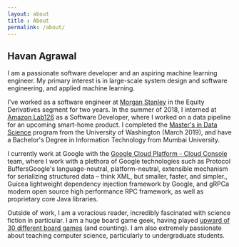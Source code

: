 ```yaml
---
layout: about
title : About
permalink: /about/
---
```


<h2>Havan Agrawal</h2>
I am a passionate software developer and an aspiring machine learning engineer.
My primary interest is in large-scale system design and software engineering, and applied machine learning.


I've worked as a software engineer at [Morgan Stanley](http://www.morganstanley.com) in the Equity Derivatives segment for two years. In the summer of 2018, I interned at [Amazon Lab126](https://amazon.jobs/en/teams/lab126) as a Software Developer, where I worked on a data pipeline for an upcoming smart-home product. I completed the [Master's in Data Science](https://www.datasciencemasters.uw.edu) program from the University of Washington (March 2019), and have a Bachelor's Degree in Information Technology from Mumbai University.

I currently work at Google with the [Google Cloud Platform - Cloud Console](https://cloud.google.com/) team, where I work with a plethora of Google technologies such as <span class="tooltip">Protocol Buffers<span class="tooltiptext">Google's language-neutral, platform-neutral, extensible mechanism for serializing structured data – think XML, but smaller, faster, and simpler.</span></span>, <span class="tooltip">Guice<span class="tooltiptext">a lightweight dependency injection framework by Google</span></span>, and <span class="tooltip">gRPC<span class="tooltiptext">a modern open source high performance RPC framework</span></span>, as well as proprietary core Java libraries.

Outside of work, I am a voracious reader, incredibly fascinated with science fiction in particular. I am a huge board game geek, having played [upward of 30 different board games](https://boardgamegeek.com/geekplay.php?userid=2118760&redirect=1&startdate=2018-01-01&dateinput=2018-01-01&dateinput=&enddate=&action=bygame&subtype=boardgame) (and counting). I am also extremely passionate about teaching computer science, particularly to undergraduate students.
